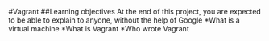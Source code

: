 #Vagrant
##Learning objectives
At the end of this project, you are expected to be able to explain to anyone, without the help of Google
*What is a virtual machine
*What is Vagrant
*Who wrote Vagrant

